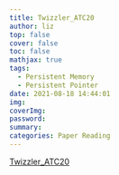 ```yaml
---
title: Twizzler_ATC20
author: liz
top: false
cover: false
toc: false
mathjax: true
tags:
  - Persistent Memory
  - Persistent Pointer
date: 2021-08-18 14:44:01
img:
coverImg:
password:
summary:
categories: Paper Reading
---
```


[Twizzler_ATC20](/share/ppts/Twizzler_ATC20.pdf)
 